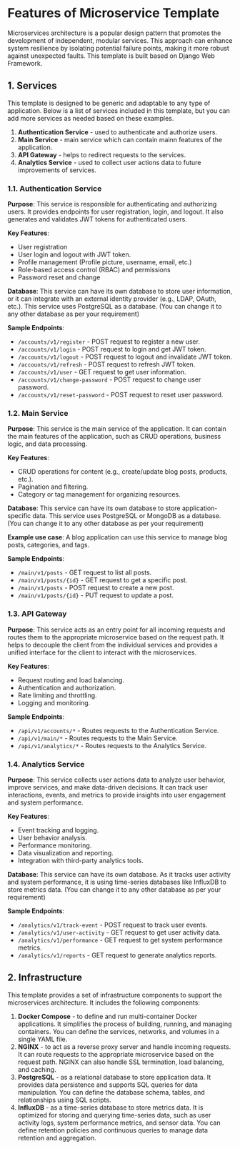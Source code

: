 # Features of Microservice Template

Microservices architecture is a popular design pattern that promotes the development of independent, modular services. This approach can enhance system resilience by isolating potential failure points, making it more robust against unexpected faults. This template is built based on Django Web Framework.

## 1. Services

This template is designed to be generic and adaptable to any type of application. Below is a list of services included in this template, but you can add more services as needed based on these examples.

1. **Authentication Service** - used to authenticate and authorize users.
2. **Main Service** - main service which can contain mainn features of the application.
3. **API Gateway** - helps to redirect requests to the services.
4. **Analytics Service** - used to collect user actions data to future improvements of services.

### 1.1. Authentication Service

**Purpose**: This service is responsible for authenticating and authorizing users. It provides endpoints for user registration, login, and logout. It also generates and validates JWT tokens for authenticated users.

**Key Features**:

- User registration
- User login and logout with JWT token.
- Profile management (Profile picture, username, email, etc.)
- Role-based access control (RBAC) and permissions
- Password reset and change

**Database**: This service can have its own database to store user information, or it can integrate with an external identity provider (e.g., LDAP, OAuth, etc.). This service uses PostgreSQL as a database. (You can change it to any other database as per your requirement)

**Sample Endpoints**:

- `/accounts/v1/register` - POST request to register a new user.
- `/accounts/v1/login` - POST request to login and get JWT token.
- `/accounts/v1/logout` - POST request to logout and invalidate JWT token.
- `/accounts/v1/refresh` - POST request to refresh JWT token.
- `/accounts/v1/user` - GET request to get user information.
- `/accounts/v1/change-password` - POST request to change user password.
- `/accounts/v1/reset-password` - POST request to reset user password.

### 1.2. Main Service

**Purpose**: This service is the main service of the application. It can contain the main features of the application, such as CRUD operations, business logic, and data processing.

**Key Features**:

- CRUD operations for content (e.g., create/update blog posts, products, etc.).
- Pagination and filtering.
- Category or tag management for organizing resources.

**Database**: This service can have its own database to store application-specific data. This service uses PostgreSQL or MongoDB as a database. (You can change it to any other database as per your requirement)

**Example use case**: A blog application can use this service to manage blog posts, categories, and tags.

**Sample Endpoints**:

- `/main/v1/posts` - GET request to list all posts.
- `/main/v1/posts/{id}` - GET request to get a specific post.
- `/main/v1/posts` - POST request to create a new post.
- `/main/v1/posts/{id}` - PUT request to update a post.

### 1.3. API Gateway

**Purpose**: This service acts as an entry point for all incoming requests and routes them to the appropriate microservice based on the request path. It helps to decouple the client from the individual services and provides a unified interface for the client to interact with the microservices.

**Key Features**:

- Request routing and load balancing.
- Authentication and authorization.
- Rate limiting and throttling.
- Logging and monitoring.

**Sample Endpoints**:

- `/api/v1/accounts/*` - Routes requests to the Authentication Service.
- `/api/v1/main/*` - Routes requests to the Main Service.
- `/api/v1/analytics/*` - Routes requests to the Analytics Service.

### 1.4. Analytics Service

**Purpose**: This service collects user actions data to analyze user behavior, improve services, and make data-driven decisions. It can track user interactions, events, and metrics to provide insights into user engagement and system performance.

**Key Features**:

- Event tracking and logging.
- User behavior analysis.
- Performance monitoring.
- Data visualization and reporting.
- Integration with third-party analytics tools.

**Database**: This service can have its own database. As it tracks user activity and system performance, it is using time-series databases like InfluxDB to store metrics data. (You can change it to any other database as per your requirement)

**Sample Endpoints**:

- `/analytics/v1/track-event` - POST request to track user events.
- `/analytics/v1/user-activity` - GET request to get user activity data.
- `/analytics/v1/performance` - GET request to get system performance metrics.
- `/analytics/v1/reports` - GET request to generate analytics reports.

## 2. Infrastructure

This template provides a set of infrastructure components to support the microservices architecture. It includes the following components:

1. **Docker Compose** - to define and run multi-container Docker applications. It simplifies the process of building, running, and managing containers. You can define the services, networks, and volumes in a single YAML file.
2. **NGINX** - to act as a reverse proxy server and handle incoming requests. It can route requests to the appropriate microservice based on the request path. NGINX can also handle SSL termination, load balancing, and caching.
3. **PostgreSQL** - as a relational database to store application data. It provides data persistence and supports SQL queries for data manipulation. You can define the database schema, tables, and relationships using SQL scripts.
4. **InfluxDB** - as a time-series database to store metrics data. It is optimized for storing and querying time-series data, such as user activity logs, system performance metrics, and sensor data. You can define retention policies and continuous queries to manage data retention and aggregation.
